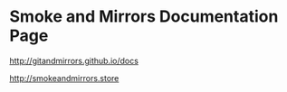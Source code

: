# Smoke and Mirrors Documentation Page

http://gitandmirrors.github.io/docs

http://smokeandmirrors.store

